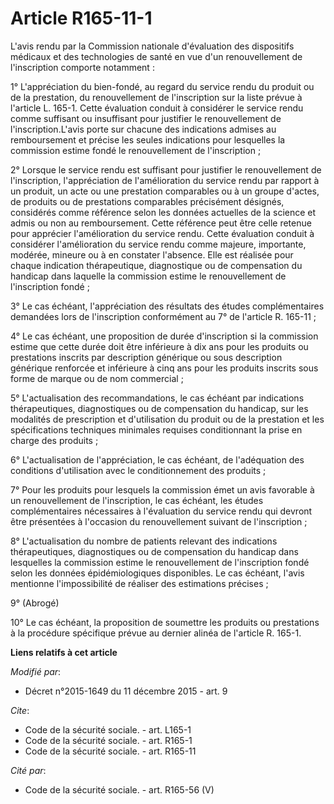 # Article R165-11-1

L'avis rendu par la Commission nationale d'évaluation des dispositifs médicaux et des technologies de santé en vue d'un
renouvellement de l'inscription comporte notamment : 

1° L'appréciation du bien-fondé, au regard du service rendu du produit ou de la prestation, du renouvellement de
l'inscription sur la liste prévue à l'article L. 165-1. Cette évaluation conduit à considérer le service rendu comme
suffisant ou insuffisant pour justifier le renouvellement de l'inscription.L'avis porte sur chacune des indications admises
au remboursement et précise les seules indications pour lesquelles la commission estime fondé le renouvellement de
l'inscription ; 

2° Lorsque le service rendu est suffisant pour justifier le renouvellement de l'inscription, l'appréciation de l'amélioration
du service rendu par rapport à un produit, un acte ou une prestation comparables ou à un groupe d'actes, de produits ou de
prestations comparables précisément désignés, considérés comme référence selon les données actuelles de la science et admis
ou non au remboursement. Cette référence peut être celle retenue pour apprécier l'amélioration du service rendu. Cette
évaluation conduit à considérer l'amélioration du service rendu comme majeure, importante, modérée, mineure ou à en constater
l'absence. Elle est réalisée pour chaque indication thérapeutique, diagnostique ou de compensation du handicap dans laquelle
la commission estime le renouvellement de l'inscription fondé ; 

3° Le cas échéant, l'appréciation des résultats des études complémentaires demandées lors de l'inscription conformément au 7°
de l'article R. 165-11 ; 

4° Le cas échéant, une proposition de durée d'inscription si la commission estime que cette durée doit être inférieure à dix
ans pour les produits ou prestations inscrits par description générique ou sous description générique renforcée et inférieure
à cinq ans pour les produits inscrits sous forme de marque ou de nom commercial ; 

5° L'actualisation des recommandations, le cas échéant par indications thérapeutiques, diagnostiques ou de compensation du
handicap, sur les modalités de prescription et d'utilisation du produit ou de la prestation et les spécifications techniques
minimales requises conditionnant la prise en charge des produits ; 

6° L'actualisation de l'appréciation, le cas échéant, de l'adéquation des conditions d'utilisation avec le conditionnement
des produits ; 

7° Pour les produits pour lesquels la commission émet un avis favorable à un renouvellement de l'inscription, le cas échéant,
les études complémentaires nécessaires à l'évaluation du service rendu qui devront être présentées à l'occasion du
renouvellement suivant de l'inscription ; 

8° L'actualisation du nombre de patients relevant des indications thérapeutiques, diagnostiques ou de compensation du
handicap dans lesquelles la commission estime le renouvellement de l'inscription fondé selon les données épidémiologiques
disponibles. Le cas échéant, l'avis mentionne l'impossibilité de réaliser des estimations précises ; 

9° (Abrogé)

10° Le cas échéant, la proposition de soumettre les produits ou prestations à la procédure spécifique prévue au dernier
alinéa de l'article R. 165-1.

**Liens relatifs à cet article**

_Modifié par_:

  - Décret n°2015-1649 du 11 décembre 2015 - art. 9

_Cite_:

  - Code de la sécurité sociale. - art. L165-1
  - Code de la sécurité sociale. - art. R165-1
  - Code de la sécurité sociale. - art. R165-11

_Cité par_:

  - Code de la sécurité sociale. - art. R165-56 (V)
